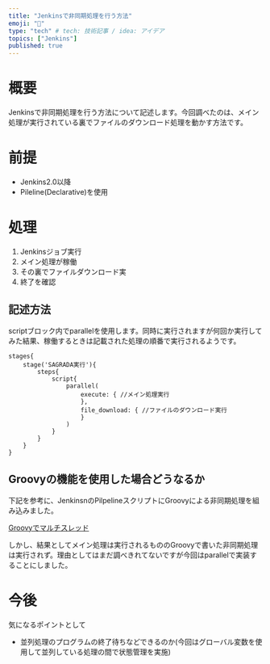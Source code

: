 ```yaml
---
title: "Jenkinsで非同期処理を行う方法"
emoji: "🦁"
type: "tech" # tech: 技術記事 / idea: アイデア
topics: ["Jenkins"]
published: true
---
```


# 概要
Jenkinsで非同期処理を行う方法について記述します。今回調べたのは、メイン処理が実行されている裏でファイルのダウンロード処理を動かす方法です。

# 前提
* Jenkins2.0以降
* Pileline(Declarative)を使用

# 処理
1. Jenkinsジョブ実行
2. メイン処理が稼働
3. その裏でファイルダウンロード実
4. 終了を確認

## 記述方法
scriptブロック内でparallelを使用します。同時に実行されますが何回か実行してみた結果、稼働するときは記載された処理の順番で実行されるようです。

```
stages{
    stage('SAGRADA実行'){
        steps{
            script{
                parallel(
                    execute: { //メイン処理実行
                    },
                    file_download: { //ファイルのダウンロード実行
                    }
                )
            }
        }
    }
}
```

## Groovyの機能を使用した場合どうなるか
下記を参考に、JenkinsnのPilpelineスクリプトにGroovyによる非同期処理を組み込みました。

[Groovyでマルチスレッド](https://devs.nobushige.net/groovy/15/)

しかし、結果としてメイン処理は実行されるもののGroovyで書いた非同期処理は実行されず。理由としてはまだ調べきれてないですが今回はparallelで実装することにしました。

# 今後
気になるポイントとして
* 並列処理のプログラムの終了待ちなどできるのか(今回はグローバル変数を使用して並列している処理の間で状態管理を実施)

